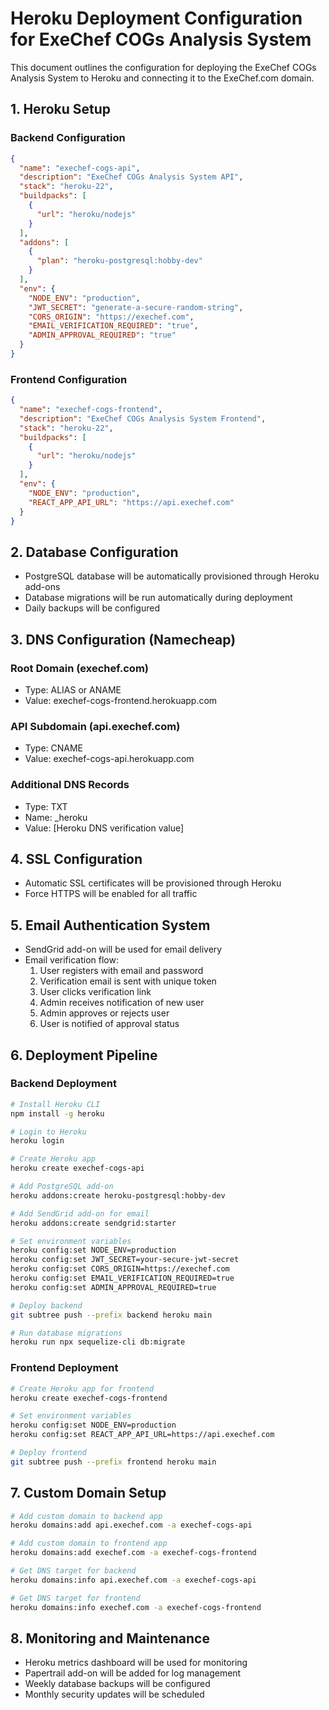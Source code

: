 # Heroku Deployment Configuration for ExeChef COGs Analysis System

This document outlines the configuration for deploying the ExeChef COGs Analysis System to Heroku and connecting it to the ExeChef.com domain.

## 1. Heroku Setup

### Backend Configuration

```json
{
  "name": "exechef-cogs-api",
  "description": "ExeChef COGs Analysis System API",
  "stack": "heroku-22",
  "buildpacks": [
    {
      "url": "heroku/nodejs"
    }
  ],
  "addons": [
    {
      "plan": "heroku-postgresql:hobby-dev"
    }
  ],
  "env": {
    "NODE_ENV": "production",
    "JWT_SECRET": "generate-a-secure-random-string",
    "CORS_ORIGIN": "https://exechef.com",
    "EMAIL_VERIFICATION_REQUIRED": "true",
    "ADMIN_APPROVAL_REQUIRED": "true"
  }
}
```

### Frontend Configuration

```json
{
  "name": "exechef-cogs-frontend",
  "description": "ExeChef COGs Analysis System Frontend",
  "stack": "heroku-22",
  "buildpacks": [
    {
      "url": "heroku/nodejs"
    }
  ],
  "env": {
    "NODE_ENV": "production",
    "REACT_APP_API_URL": "https://api.exechef.com"
  }
}
```

## 2. Database Configuration

- PostgreSQL database will be automatically provisioned through Heroku add-ons
- Database migrations will be run automatically during deployment
- Daily backups will be configured

## 3. DNS Configuration (Namecheap)

### Root Domain (exechef.com)

- Type: ALIAS or ANAME
- Value: exechef-cogs-frontend.herokuapp.com

### API Subdomain (api.exechef.com)

- Type: CNAME
- Value: exechef-cogs-api.herokuapp.com

### Additional DNS Records

- Type: TXT
- Name: _heroku
- Value: [Heroku DNS verification value]

## 4. SSL Configuration

- Automatic SSL certificates will be provisioned through Heroku
- Force HTTPS will be enabled for all traffic

## 5. Email Authentication System

- SendGrid add-on will be used for email delivery
- Email verification flow:
  1. User registers with email and password
  2. Verification email is sent with unique token
  3. User clicks verification link
  4. Admin receives notification of new user
  5. Admin approves or rejects user
  6. User is notified of approval status

## 6. Deployment Pipeline

### Backend Deployment

```bash
# Install Heroku CLI
npm install -g heroku

# Login to Heroku
heroku login

# Create Heroku app
heroku create exechef-cogs-api

# Add PostgreSQL add-on
heroku addons:create heroku-postgresql:hobby-dev

# Add SendGrid add-on for email
heroku addons:create sendgrid:starter

# Set environment variables
heroku config:set NODE_ENV=production
heroku config:set JWT_SECRET=your-secure-jwt-secret
heroku config:set CORS_ORIGIN=https://exechef.com
heroku config:set EMAIL_VERIFICATION_REQUIRED=true
heroku config:set ADMIN_APPROVAL_REQUIRED=true

# Deploy backend
git subtree push --prefix backend heroku main

# Run database migrations
heroku run npx sequelize-cli db:migrate
```

### Frontend Deployment

```bash
# Create Heroku app for frontend
heroku create exechef-cogs-frontend

# Set environment variables
heroku config:set NODE_ENV=production
heroku config:set REACT_APP_API_URL=https://api.exechef.com

# Deploy frontend
git subtree push --prefix frontend heroku main
```

## 7. Custom Domain Setup

```bash
# Add custom domain to backend app
heroku domains:add api.exechef.com -a exechef-cogs-api

# Add custom domain to frontend app
heroku domains:add exechef.com -a exechef-cogs-frontend

# Get DNS target for backend
heroku domains:info api.exechef.com -a exechef-cogs-api

# Get DNS target for frontend
heroku domains:info exechef.com -a exechef-cogs-frontend
```

## 8. Monitoring and Maintenance

- Heroku metrics dashboard will be used for monitoring
- Papertrail add-on will be added for log management
- Weekly database backups will be configured
- Monthly security updates will be scheduled
